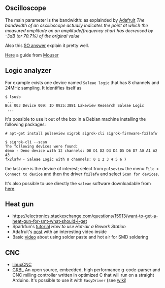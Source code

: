 ## Oscilloscope

The main parameter is the bandwidth: as explainded by [Adafruit](https://blog.adafruit.com/2012/01/27/why-oscilloscope-bandwidth-matters/)
*The bandwidth of an oscilloscope actually indicates the point at which
the measured amplitude on an amplitude/frequency chart has decreased by
-3dB (or 70.7%) of the original value*

Also this [SO answer](http://electronics.stackexchange.com/questions/8565/oscilloscope-bandwidth-whats-it-all-about) explain it pretty well.

[Here](Datasheets/Tektronix12_things_to_consider1.pdf) a guide from [Mouser](http://www.mouser.com/pdfdocs/Tektronix12_things_to_consider1.pdf)

## Logic analyzer

For example exists one device named ``Saleae logic`` that has 8 channels and 24MHz sampling.
It identifies itself as

```
$ lsusb
 ...
Bus 003 Device 009: ID 0925:3881 Lakeview Research Saleae Logic
 ...
```

It's possible to use it out of the box in a Debian machine installing the
following packages:

```
# apt-get install pulseview sigrok sigrok-cli sigrok-firmware-fx2lafw
```

```
$ sigrok-cli --scan
The following devices were found:
demo - Demo device with 12 channels: D0 D1 D2 D3 D4 D5 D6 D7 A0 A1 A2 A3
fx2lafw - Saleae Logic with 8 channels: 0 1 2 3 4 5 6 7
```

the last one is the device of interest; select from ``pulseview`` the menu ``File > Connect to device``
and then the driver ``fx2lafw`` and select ``Scan for devices``.

It's also possible to use directly the ``saleae`` software downloadable from [here](https://www.saleae.com/downloads).

## Heat gun

 - https://electronics.stackexchange.com/questions/15913/want-to-get-a-heat-gun-for-smt-what-should-i-get
 - Sparkfun's [tutorial](https://www.sparkfun.com/tutorials/391) *How to use Hot-air a Rework Station*
 - Adafruit's [post](https://learn.adafruit.com/smt-manufacturing/hot-air-tools) with an interesting video inside
 - Basic [video](https://www.youtube.com/watch?v=1z0IiuQ35HU) about using solder paste and hot air for SMD soldering

## CNC

 - [linuxCNC](http://linuxcnc.org/)
 - [GRBL](https://github.com/gnea/grbl) An open source, embedded, high performance g-code-parser and 
   CNC milling controller written in optimized C that will run on a straight Arduino. It's possible to
   use it with ``EasyDriver`` (see [wiki](https://github.com/grbl/grbl/wiki/Connecting-Grbl))
